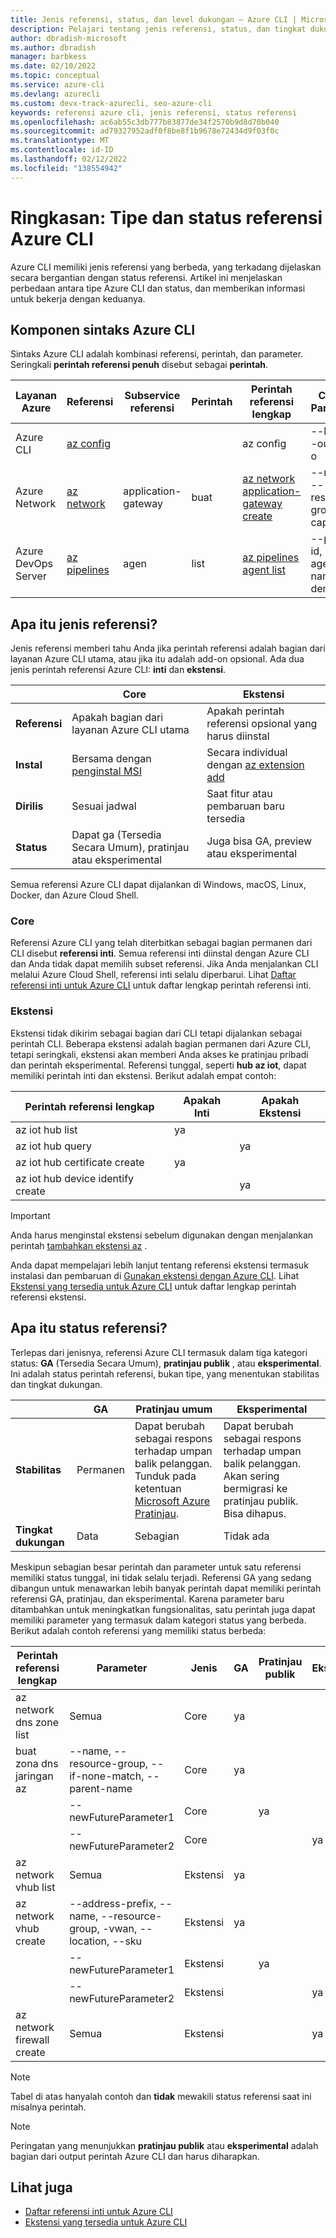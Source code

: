 ```yaml
---
title: Jenis referensi, status, dan level dukungan – Azure CLI | Microsoft Dokumen
description: Pelajari tentang jenis referensi, status, dan tingkat dukungan Azure CLI
author: dbradish-microsoft
ms.author: dbradish
manager: barbkess
ms.date: 02/10/2022
ms.topic: conceptual
ms.service: azure-cli
ms.devlang: azurecli
ms.custom: devx-track-azurecli, seo-azure-cli
keywords: referensi azure cli, jenis referensi, status referensi
ms.openlocfilehash: ac6ab55c3db777b83877de34f2570b9d8d70b040
ms.sourcegitcommit: ad79327952adf0f8be8f1b9678e72434d9f03f0c
ms.translationtype: MT
ms.contentlocale: id-ID
ms.lasthandoff: 02/12/2022
ms.locfileid: "138554942"
---
```

# <a name="overview-azure-cli-reference-types-and-status"></a>Ringkasan: Tipe dan status referensi Azure CLI

Azure CLI memiliki jenis referensi yang berbeda, yang terkadang dijelaskan secara bergantian dengan status referensi. Artikel ini menjelaskan perbedaan antara tipe Azure CLI dan status, dan memberikan informasi untuk bekerja dengan keduanya.

## <a name="azure-cli-syntax-components"></a>Komponen sintaks Azure CLI

Sintaks Azure CLI adalah kombinasi referensi, perintah, dan parameter. Seringkali **perintah referensi penuh** disebut sebagai **perintah**.

| Layanan Azure | Referensi | Subservice referensi | Perintah | Perintah referensi lengkap | Contoh Parameter
|-|-|-|-|-|-|
| Azure CLI | [az config](/cli/azure/config) | | | az config | --lokal, --output -o
| Azure Network | [az network](/cli/azure/network) | application-gateway | buat | [az network application-gateway create](/cli/azure/network/application-gateway#az-network-application-gateway-create) | --name, --resource-group, --capacity
| Azure DevOps Server | [az pipelines](/cli/azure/pipelines) | agen | list | [az pipelines agent list](/cli/azure/pipelines/agent) | --pool-id, --agent-name, --demands

## <a name="what-are-reference-types"></a>Apa itu jenis referensi?

Jenis referensi memberi tahu Anda jika perintah referensi adalah bagian dari layanan Azure CLI utama, atau jika itu adalah add-on opsional. Ada dua jenis perintah referensi Azure CLI: **inti** dan **ekstensi**.

|                |                           Core                           |                       Ekstensi                        |
| -------------- | -------------------------------------------------------- | ------------------------------------------------------ |
| **Referensi** | Apakah bagian dari layanan Azure CLI utama                | Apakah perintah referensi opsional yang harus diinstal |
| **Instal**    | Bersama dengan [penginstal MSI]()                       | Secara individual dengan [az extension add]()                 |
| **Dirilis**   | Sesuai jadwal                                            | Saat fitur atau pembaruan baru tersedia            |
| **Status**     | Dapat ga (Tersedia Secara Umum), pratinjau atau eksperimental | Juga bisa GA, preview atau eksperimental                |

Semua referensi Azure CLI dapat dijalankan di Windows, macOS, Linux, Docker, dan Azure Cloud Shell.

### <a name="core"></a>Core

Referensi Azure CLI yang telah diterbitkan sebagai bagian permanen dari CLI disebut **referensi inti**. Semua referensi inti diinstal dengan Azure CLI dan Anda tidak dapat memilih subset referensi. Jika Anda menjalankan CLI melalui Azure Cloud Shell, referensi inti selalu diperbarui. Lihat [Daftar referensi inti untuk Azure CLI](/cli/azure/reference-index) untuk daftar lengkap perintah referensi inti.

### <a name="extension"></a>Ekstensi

Ekstensi tidak dikirim sebagai bagian dari CLI tetapi dijalankan sebagai perintah CLI. Beberapa ekstensi adalah bagian permanen dari Azure CLI, tetapi seringkali, ekstensi akan memberi Anda akses ke pratinjau pribadi dan perintah eksperimental. Referensi tunggal, seperti **hub az iot**, dapat memiliki perintah inti dan ekstensi.  Berikut adalah empat contoh:

|      Perintah referensi lengkap       | Apakah Inti | Apakah Ekstensi |
| --------------------------------- | ------- | ------------ |
| az iot hub list                   | ya     |              |
| az iot hub query                  |         | ya          |
| az iot hub certificate create     | ya     |              |
| az iot hub device identify create |         | ya          |

> [!IMPORTANT]
> Anda harus menginstal ekstensi sebelum digunakan dengan menjalankan perintah [tambahkan ekstensi az](/cli/azure/extension#az-extension-add) .

Anda dapat mempelajari lebih lanjut tentang referensi ekstensi termasuk instalasi dan pembaruan di [Gunakan ekstensi dengan Azure CLI](azure-cli-extensions-overview.md).  Lihat [Ekstensi yang tersedia untuk Azure CLI](azure-cli-extensions-list.md) untuk daftar lengkap perintah referensi ekstensi.

## <a name="what-is-reference-status"></a>Apa itu status referensi?

Terlepas dari jenisnya, referensi Azure CLI termasuk dalam tiga kategori status: **GA** (Tersedia Secara Umum), **pratinjau publik** , atau **eksperimental**. Ini adalah status perintah referensi, bukan tipe, yang menentukan stabilitas dan tingkat dukungan.

| | GA  | Pratinjau umum | Eksperimental
|-|-|-|-|
| **Stabilitas** | Permanen | Dapat berubah sebagai respons terhadap umpan balik pelanggan. Tunduk pada ketentuan [Microsoft Azure Pratinjau](https://azure.microsoft.com/support/legal/preview-supplemental-terms/). | Dapat berubah sebagai respons terhadap umpan balik pelanggan. Akan sering bermigrasi ke pratinjau publik.  Bisa dihapus.
| **Tingkat dukungan** | Data | Sebagian | Tidak ada

Meskipun sebagian besar perintah dan parameter untuk satu referensi memiliki status tunggal, ini tidak selalu terjadi. Referensi GA yang sedang dibangun untuk menawarkan lebih banyak perintah dapat memiliki perintah referensi GA, pratinjau, dan eksperimental. Karena parameter baru ditambahkan untuk meningkatkan fungsionalitas, satu perintah juga dapat memiliki parameter yang termasuk dalam kategori status yang berbeda. Berikut adalah contoh referensi yang memiliki status berbeda:

|   Perintah referensi lengkap   |                              Parameter                              |   Jenis    | GA  | Pratinjau publik | Eksperimental |
| -------------------------- | -------------------------------------------------------------------- | --------- | --- | -------------- | ------------ |
| az network dns zone list   | Semua                                                                  | Core      | ya |                |              |
| buat zona dns jaringan az | --name, --resource-group, --if-none-match, --parent-name             | Core      | ya |                |              |
|                            | --newFutureParameter1                                                | Core      |     | ya            |              |
|                            | --newFutureParameter2                                                | Core      |     |                | ya          |
| az network vhub list       | Semua                                                                  | Ekstensi | ya |                |              |
| az network vhub create     | --address-prefix, --name, --resource-group, -vwan, --location, --sku | Ekstensi | ya |                |              |
|                            | --newFutureParameter1                                                | Ekstensi |     | ya            |              |
|                            | --newFutureParameter2                                                | Ekstensi |     |                | ya          |
| az network firewall create | Semua                                                                  | Ekstensi |     |                | ya          |

> [!NOTE]
> Tabel di atas hanyalah contoh dan **tidak** mewakili status referensi saat ini misalnya perintah.

> [!NOTE]
> Peringatan yang menunjukkan **pratinjau publik** atau **eksperimental** adalah bagian dari output perintah Azure CLI dan harus diharapkan.

## <a name="see-also"></a>Lihat juga

- [Daftar referensi inti untuk Azure CLI](/cli/azure/reference-index)
- [Ekstensi yang tersedia untuk Azure CLI](azure-cli-extensions-list.md)
